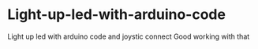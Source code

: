 # Light-up-led-with-arduino-code
Light up led with arduino code and joystic connect
Good working with that
